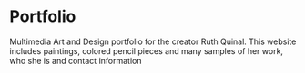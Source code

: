 # Portfolio
Multimedia Art and Design portfolio for the creator Ruth Quinal. This website includes paintings, colored pencil pieces and many samples of her work, who she is and contact information
